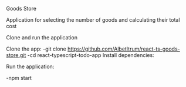 Goods Store

Application for selecting the number of goods and calculating their total cost

Clone and run the application

Clone the app:
-git clone https://github.com/AlbetItrum/react-ts-goods-store.git
-cd react-typescript-todo-app
Install dependencies:

Run the application:

-npm start
